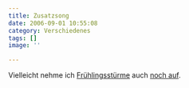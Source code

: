 ```yaml
---
title: Zusatzsong
date: 2006-09-01 10:55:08
category: Verschiedenes
tags: []
image: ''

---
```


Vielleicht nehme ich [Frühlingsstürme](http://www.misantropolis.de/2006/05/tag-der-wahrheit/) auch [noch auf](http://www.misantropolis.de/2006/08/songs-eines-handlungsreisenden).
